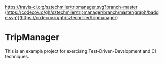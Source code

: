 https://travis-ci.org/sztechmiler/tripmanager.svg?branch=master
(https://codecov.io/gh/sztechmiler/tripmanager/branch/master/graph/badge.svg)](https://codecov.io/gh/sztechmiler/tripmanager)

# TripManager
This is an example project for exercising Test-Driven-Development and CI techniques.
